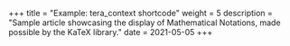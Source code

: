 +++
title = "Example: tera_context shortcode"
weight = 5
description = "Sample article showcasing the display of Mathematical Notations, made possible by the KaTeX library."
date = 2021-05-05
+++
